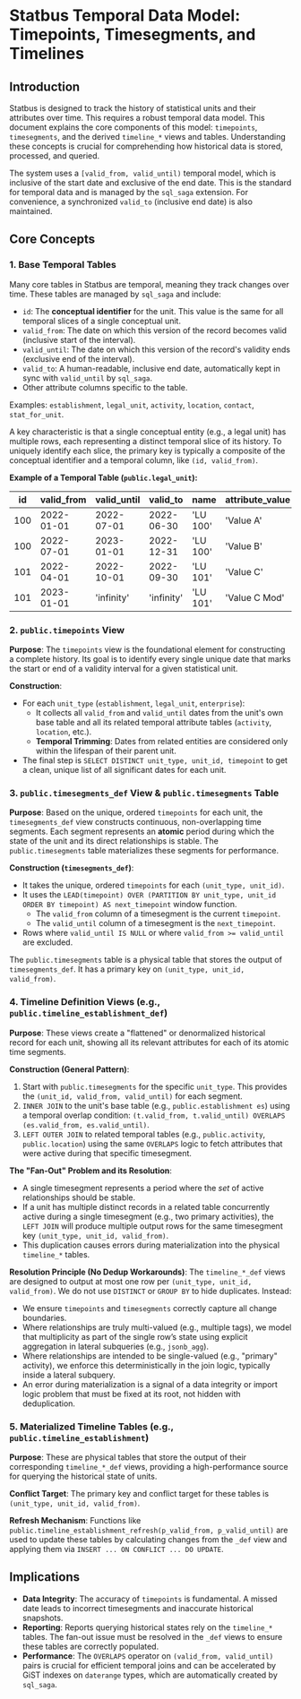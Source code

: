 # Statbus Temporal Data Model: Timepoints, Timesegments, and Timelines

## Introduction

Statbus is designed to track the history of statistical units and their attributes over time. This requires a robust temporal data model. This document explains the core components of this model: `timepoints`, `timesegments`, and the derived `timeline_*` views and tables. Understanding these concepts is crucial for comprehending how historical data is stored, processed, and queried.

The system uses a `[valid_from, valid_until)` temporal model, which is inclusive of the start date and exclusive of the end date. This is the standard for temporal data and is managed by the `sql_saga` extension. For convenience, a synchronized `valid_to` (inclusive end date) is also maintained.

## Core Concepts

### 1. Base Temporal Tables

Many core tables in Statbus are temporal, meaning they track changes over time. These tables are managed by `sql_saga` and include:
- `id`: The **conceptual identifier** for the unit. This value is the same for all temporal slices of a single conceptual unit.
- `valid_from`: The date on which this version of the record becomes valid (inclusive start of the interval).
- `valid_until`: The date on which this version of the record's validity ends (exclusive end of the interval).
- `valid_to`: A human-readable, inclusive end date, automatically kept in sync with `valid_until` by `sql_saga`.
- Other attribute columns specific to the table.

Examples: `establishment`, `legal_unit`, `activity`, `location`, `contact`, `stat_for_unit`.

A key characteristic is that a single conceptual entity (e.g., a legal unit) has multiple rows, each representing a distinct temporal slice of its history. To uniquely identify each slice, the primary key is typically a composite of the conceptual identifier and a temporal column, like `(id, valid_from)`.

**Example of a Temporal Table (`public.legal_unit`):**

| id  | valid_from | valid_until | valid_to   | name     | attribute_value |
|-----|------------|-------------|------------|----------|-----------------|
| 100 | 2022-01-01 | 2022-07-01  | 2022-06-30 | 'LU 100' | 'Value A'       |
| 100 | 2022-07-01 | 2023-01-01  | 2022-12-31 | 'LU 100' | 'Value B'       |
| 101 | 2022-04-01 | 2022-10-01  | 2022-09-30 | 'LU 101' | 'Value C'       |
| 101 | 2023-01-01 | 'infinity'  | 'infinity' | 'LU 101' | 'Value C Mod'   |

### 2. `public.timepoints` View

**Purpose**: The `timepoints` view is the foundational element for constructing a complete history. Its goal is to identify every single unique date that marks the start or end of a validity interval for a given statistical unit.

**Construction**:
- For each `unit_type` (`establishment`, `legal_unit`, `enterprise`):
    - It collects all `valid_from` and `valid_until` dates from the unit's own base table and all its related temporal attribute tables (`activity`, `location`, etc.).
    - **Temporal Trimming**: Dates from related entities are considered only within the lifespan of their parent unit.
- The final step is `SELECT DISTINCT unit_type, unit_id, timepoint` to get a clean, unique list of all significant dates for each unit.

### 3. `public.timesegments_def` View & `public.timesegments` Table

**Purpose**: Based on the unique, ordered `timepoints` for each unit, the `timesegments_def` view constructs continuous, non-overlapping time segments. Each segment represents an **atomic** period during which the state of the unit and its direct relationships is stable. The `public.timesegments` table materializes these segments for performance.

**Construction (`timesegments_def`)**:
- It takes the unique, ordered `timepoints` for each `(unit_type, unit_id)`.
- It uses the `LEAD(timepoint) OVER (PARTITION BY unit_type, unit_id ORDER BY timepoint) AS next_timepoint` window function.
    - The `valid_from` column of a timesegment is the current `timepoint`.
    - The `valid_until` column of a timesegment is the `next_timepoint`.
- Rows where `valid_until IS NULL` or where `valid_from >= valid_until` are excluded.

The `public.timesegments` table is a physical table that stores the output of `timesegments_def`. It has a primary key on `(unit_type, unit_id, valid_from)`.

### 4. Timeline Definition Views (e.g., `public.timeline_establishment_def`)

**Purpose**: These views create a "flattened" or denormalized historical record for each unit, showing all its relevant attributes for each of its atomic time segments.

**Construction (General Pattern)**:
1.  Start with `public.timesegments` for the specific `unit_type`. This provides the `(unit_id, valid_from, valid_until)` for each segment.
2.  `INNER JOIN` to the unit's base table (e.g., `public.establishment es`) using a temporal overlap condition: `(t.valid_from, t.valid_until) OVERLAPS (es.valid_from, es.valid_until)`.
3.  `LEFT OUTER JOIN` to related temporal tables (e.g., `public.activity`, `public.location`) using the same `OVERLAPS` logic to fetch attributes that were active during that specific timesegment.

**The "Fan-Out" Problem and its Resolution**:
- A single timesegment represents a period where the *set* of active relationships should be stable.
- If a unit has multiple distinct records in a related table concurrently active during a single timesegment (e.g., two primary activities), the `LEFT JOIN` will produce multiple output rows for the same timesegment key `(unit_type, unit_id, valid_from)`.
- This duplication causes errors during materialization into the physical `timeline_*` tables.

**Resolution Principle (No Dedup Workarounds)**:
The `timeline_*_def` views are designed to output at most one row per `(unit_type, unit_id, valid_from)`. We do not use `DISTINCT` or `GROUP BY` to hide duplicates. Instead:
- We ensure `timepoints` and `timesegments` correctly capture all change boundaries.
- Where relationships are truly multi-valued (e.g., multiple tags), we model that multiplicity as part of the single row’s state using explicit aggregation in lateral subqueries (e.g., `jsonb_agg`).
- Where relationships are intended to be single-valued (e.g., "primary" activity), we enforce this deterministically in the join logic, typically inside a lateral subquery.
- An error during materialization is a signal of a data integrity or import logic problem that must be fixed at its root, not hidden with deduplication.

### 5. Materialized Timeline Tables (e.g., `public.timeline_establishment`)

**Purpose**: These are physical tables that store the output of their corresponding `timeline_*_def` views, providing a high-performance source for querying the historical state of units.

**Conflict Target**: The primary key and conflict target for these tables is `(unit_type, unit_id, valid_from)`.

**Refresh Mechanism**: Functions like `public.timeline_establishment_refresh(p_valid_from, p_valid_until)` are used to update these tables by calculating changes from the `_def` view and applying them via `INSERT ... ON CONFLICT ... DO UPDATE`.

## Implications

-   **Data Integrity**: The accuracy of `timepoints` is fundamental. A missed date leads to incorrect timesegments and inaccurate historical snapshots.
-   **Reporting**: Reports querying historical states rely on the `timeline_*` tables. The fan-out issue must be resolved in the `_def` views to ensure these tables are correctly populated.
-   **Performance**: The `OVERLAPS` operator on `(valid_from, valid_until)` pairs is crucial for efficient temporal joins and can be accelerated by GiST indexes on `daterange` types, which are automatically created by `sql_saga`.

